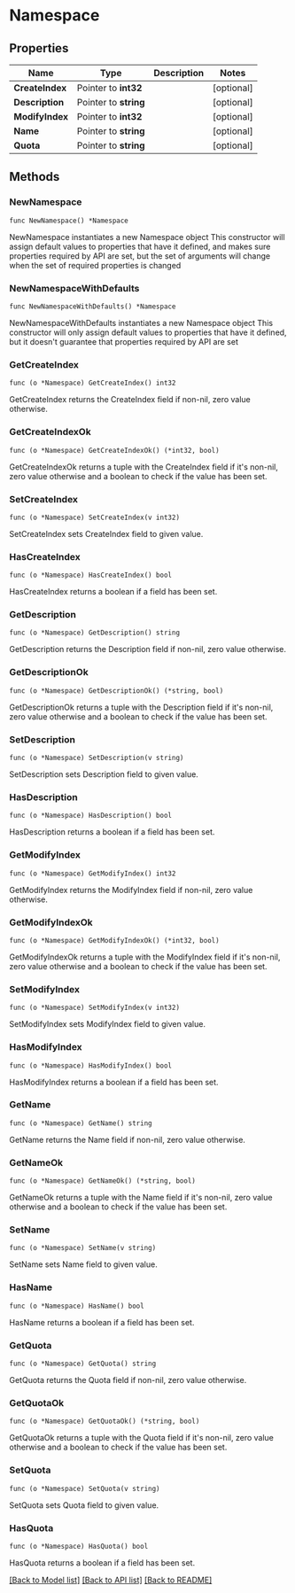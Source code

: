 # Namespace

## Properties

Name | Type | Description | Notes
------------ | ------------- | ------------- | -------------
**CreateIndex** | Pointer to **int32** |  | [optional] 
**Description** | Pointer to **string** |  | [optional] 
**ModifyIndex** | Pointer to **int32** |  | [optional] 
**Name** | Pointer to **string** |  | [optional] 
**Quota** | Pointer to **string** |  | [optional] 

## Methods

### NewNamespace

`func NewNamespace() *Namespace`

NewNamespace instantiates a new Namespace object
This constructor will assign default values to properties that have it defined,
and makes sure properties required by API are set, but the set of arguments
will change when the set of required properties is changed

### NewNamespaceWithDefaults

`func NewNamespaceWithDefaults() *Namespace`

NewNamespaceWithDefaults instantiates a new Namespace object
This constructor will only assign default values to properties that have it defined,
but it doesn't guarantee that properties required by API are set

### GetCreateIndex

`func (o *Namespace) GetCreateIndex() int32`

GetCreateIndex returns the CreateIndex field if non-nil, zero value otherwise.

### GetCreateIndexOk

`func (o *Namespace) GetCreateIndexOk() (*int32, bool)`

GetCreateIndexOk returns a tuple with the CreateIndex field if it's non-nil, zero value otherwise
and a boolean to check if the value has been set.

### SetCreateIndex

`func (o *Namespace) SetCreateIndex(v int32)`

SetCreateIndex sets CreateIndex field to given value.

### HasCreateIndex

`func (o *Namespace) HasCreateIndex() bool`

HasCreateIndex returns a boolean if a field has been set.

### GetDescription

`func (o *Namespace) GetDescription() string`

GetDescription returns the Description field if non-nil, zero value otherwise.

### GetDescriptionOk

`func (o *Namespace) GetDescriptionOk() (*string, bool)`

GetDescriptionOk returns a tuple with the Description field if it's non-nil, zero value otherwise
and a boolean to check if the value has been set.

### SetDescription

`func (o *Namespace) SetDescription(v string)`

SetDescription sets Description field to given value.

### HasDescription

`func (o *Namespace) HasDescription() bool`

HasDescription returns a boolean if a field has been set.

### GetModifyIndex

`func (o *Namespace) GetModifyIndex() int32`

GetModifyIndex returns the ModifyIndex field if non-nil, zero value otherwise.

### GetModifyIndexOk

`func (o *Namespace) GetModifyIndexOk() (*int32, bool)`

GetModifyIndexOk returns a tuple with the ModifyIndex field if it's non-nil, zero value otherwise
and a boolean to check if the value has been set.

### SetModifyIndex

`func (o *Namespace) SetModifyIndex(v int32)`

SetModifyIndex sets ModifyIndex field to given value.

### HasModifyIndex

`func (o *Namespace) HasModifyIndex() bool`

HasModifyIndex returns a boolean if a field has been set.

### GetName

`func (o *Namespace) GetName() string`

GetName returns the Name field if non-nil, zero value otherwise.

### GetNameOk

`func (o *Namespace) GetNameOk() (*string, bool)`

GetNameOk returns a tuple with the Name field if it's non-nil, zero value otherwise
and a boolean to check if the value has been set.

### SetName

`func (o *Namespace) SetName(v string)`

SetName sets Name field to given value.

### HasName

`func (o *Namespace) HasName() bool`

HasName returns a boolean if a field has been set.

### GetQuota

`func (o *Namespace) GetQuota() string`

GetQuota returns the Quota field if non-nil, zero value otherwise.

### GetQuotaOk

`func (o *Namespace) GetQuotaOk() (*string, bool)`

GetQuotaOk returns a tuple with the Quota field if it's non-nil, zero value otherwise
and a boolean to check if the value has been set.

### SetQuota

`func (o *Namespace) SetQuota(v string)`

SetQuota sets Quota field to given value.

### HasQuota

`func (o *Namespace) HasQuota() bool`

HasQuota returns a boolean if a field has been set.


[[Back to Model list]](../README.md#documentation-for-models) [[Back to API list]](../README.md#documentation-for-api-endpoints) [[Back to README]](../README.md)


